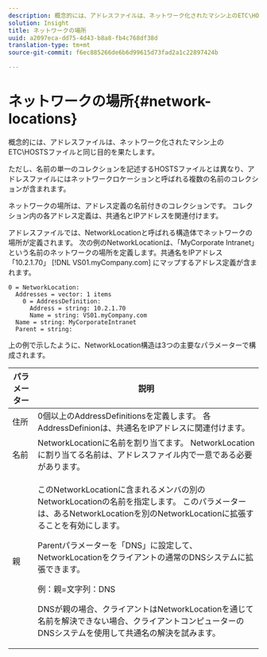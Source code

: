```yaml
---
description: 概念的には、アドレスファイルは、ネットワーク化されたマシン上のETC\HOSTSファイルと同じ目的を果たします。
solution: Insight
title: ネットワークの場所
uuid: a2097eca-dd75-4d43-b8a8-fb4c768df38d
translation-type: tm+mt
source-git-commit: f6ec885266de6b6d99615d73fad2a1c22897424b

---
```



# ネットワークの場所{#network-locations}

概念的には、アドレスファイルは、ネットワーク化されたマシン上のETC\HOSTSファイルと同じ目的を果たします。

ただし、名前の単一のコレクションを記述するHOSTSファイルとは異なり、アドレスファイルにはネットワークロケーションと呼ばれる複数の名前のコレクションが含まれます。

ネットワークの場所は、アドレス定義の名前付きのコレクションです。 コレクション内の各アドレス定義は、共通名とIPアドレスを関連付けます。

アドレスファイルでは、NetworkLocationと呼ばれる構造体でネットワークの場所が定義されます。 次の例のNetworkLocationは、「MyCorporate Intranet」という名前のネットワークの場所を定義します。共通名をIPアドレス「10.2.1.70」 [!DNL VS01.myCompany.com] にマップするアドレス定義が含まれます。

```
0 = NetworkLocation: 
  Addresses = vector: 1 items
    0 = AddressDefinition: 
      Address = string: 10.2.1.70
      Name = string: VS01.myCompany.com
  Name = string: MyCorporateIntranet
  Parent = string: 
```

上の例で示したように、NetworkLocation構造は3つの主要なパラメーターで構成されます。

<table id="table_9142A0EFA15E4C37975E7ACE234F6FDD"> 
 <thead> 
  <tr> 
   <th colname="col1" class="entry"> パラメーター </th> 
   <th colname="col2" class="entry"> 説明 </th> 
  </tr> 
 </thead>
 <tbody> 
  <tr> 
   <td colname="col1"> 住所 </td> 
   <td colname="col2"> 0個以上のAddressDefinitionsを定義します。 各AddressDefinionは、共通名をIPアドレスに関連付けます。 </td> 
  </tr> 
  <tr> 
   <td colname="col1"> 名前 </td> 
   <td colname="col2"> NetworkLocationに名前を割り当てます。 NetworkLocationに割り当てる名前は、アドレスファイル内で一意である必要があります。 </td> 
  </tr> 
  <tr> 
   <td colname="col1"> 親 </td> 
   <td colname="col2"> <p>このNetworkLocationに含まれるメンバの別のNetworkLocationの名前を指定します。 このパラメーターは、あるNetworkLocationを別のNetworkLocationに拡張することを有効にします。 </p> <p>Parentパラメーターを「DNS」に設定して、NetworkLocationをクライアントの通常のDNSシステムに拡張できます。 </p> <p>例：親=文字列：DNS </p> <p>DNSが親の場合、クライアントはNetworkLocationを通じて名前を解決できない場合、クライアントコンピューターのDNSシステムを使用して共通名の解決を試みます。 </p> </td> 
  </tr> 
 </tbody> 
</table>
